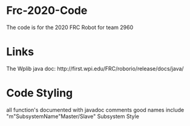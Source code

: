 <h1>Frc-2020-Code</h1>
The code is for the 2020 FRC Robot for team 2960

<h1>Links</h1>
The Wplib java doc: http://first.wpi.edu/FRC/roborio/release/docs/java/


<h1>Code Styling</h1>
all function's documented with javadoc comments
good names include "m"SubsystemName"Master/Slave"
Subsystem Style
